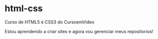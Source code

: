 # html-css
 Curso de HTML5 e CSS3 do CursoemVideo
 
 Estou aprendendo a criar sites e agora vou gerenciar meus repositorios!
 
